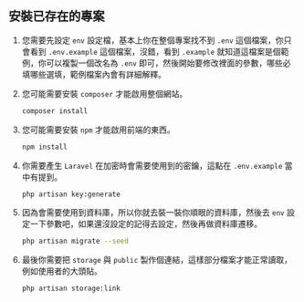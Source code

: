 ## 安裝已存在的專案

1. 您需要先設定 `env` 設定檔，基本上你在整個專案找不到 `.env` 這個檔案，你只會看到 `.env.example` 這個檔案，沒錯，看到 `.example` 就知道這檔案是個範例，你可以複製一個改名為 `.env` 即可，然後開始要修改裡面的參數，哪些必填哪些選填，範例檔案內會有詳細解釋。

2. 您可能需要安裝 `composer` 才能啟用整個網站。
    ```sh
    composer install
    ```

3. 您可能需要安裝 `npm` 才能啟用前端的東西。
    ```sh
    npm install
    ```

4. 你需要產生 `Laravel` 在加密時會需要使用到的密鑰，這點在 `.env.example` 當中有提到。
    ```sh
    php artisan key:generate
    ```

5. 因為會需要使用到資料庫，所以你就去裝一裝你順眼的資料庫，然後去 `env` 設定一下參數吧，如果還沒設定的記得去設定，然後再做資料庫遷移。
    ```sh
    php artisan migrate --seed
    ```

7. 最後你需要把 `storage` 與 `public` 製作個連結，這樣部分檔案才能正常讀取，例如使用者的大頭貼。
    ```
    php artisan storage:link
    ```
